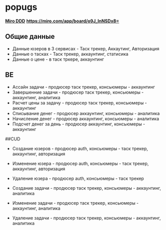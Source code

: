 # popugs

<a href="https://miro.com/app/board/o9J_lnNqdUw=/"><strong>Miro DDD</strong></a>
<a href="https://miro.com/app/board/o9J_lnNqdUw=/"><strong>https://miro.com/app/board/o9J_lnNSDx8=</strong></a>

## Общие данные
- Данные юзеров в 3 сервисах - Таск трекер, Аккаутинг, Авторизация
- Данные о тасках  - Таск трекер, аккаунтинг, статисика
- Данные о цене - в таск тркере, аккаунтинг

## BE
- Ассайн задачи - продюсер таск трекер, консьюмеры - аккаунтинг
- Завершенние задачи - продюсер таск трекер, консьюмеры - аккаунтинг, аналитика
- Расчет цены за задачу - продюсер таск трекер, консьюмеры - аккаунтинг
- Списывание денег - продюсер аккаунтинг, консьюмеры - аналитика
- Начисление денег - продюсер аккаунтинг, консьюмеры - аналитика
- Подсчет денег за день - продюсер аккаунтинг, консьюмеры - аккаунтинг

##CUD
- Создание юзеров - продюсер auth, консьюмеры - таск трекер, аккаунтинг, авторизация
- Изменение юзера - продюсер auth, консьюмеры - таск трекер, аккаунтинг, авторизация
- Удаление юзера - продюсер auth, консьюмеры - таск трекер

- Создание задачи - продюсер таск трекер, консьюмеры - аккаунтинг, аналитика
- Изменение задачи - продюсер таск трекер, консьюмеры - аккаунтинг, аналитика
- Удаление задачи - продюсер таск трекер, консьюмеры - аккаунтинг, аналитика

